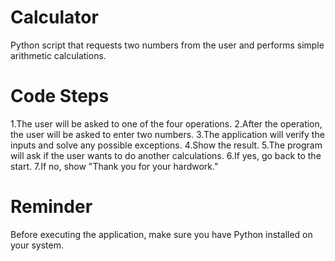# Calculator
Python script that requests two numbers from the user and performs simple arithmetic calculations.

# Code Steps
1.The user will be asked to one of the four operations.
2.After the operation, the user will be asked to enter two numbers.
3.The application will verify the inputs and solve any possible exceptions.
4.Show the result.
5.The program will ask if the user wants to do another calculations.
6.If yes, go back to the start.
7.If no, show "Thank you for your hardwork."

# Reminder
Before executing the application, make sure you have Python installed on your system.
